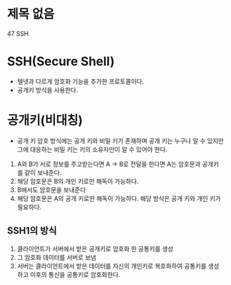 # 제목 없음

47 SSH

# SSH(Secure Shell)

- 텔넷과 다르게 암호화 기능을 추가한 프로토콜이다.
- 공개키 방식을 사용한다.

# 공개키(비대칭)

- 공개 키 암호 방식에는 공개 키와 비밀 키가 존재하며 공개 키는 누구나 알 수 있지만 그에 대응하는 비밀 키는 키의 소유자만이 알 수 있어야 한다.
1. A와 B가 서로 정보를 주고받는다면 A -> B로 전달을 한다면 A는 암호문과 공개키를 같이 보내준다.
2. 해당 암호문은 B의 개인 키로만 해독이 가능하다.
3. B에서도 암호문을 보내준다
4. 해당 암호문은 A의 공개 키로만 해독이 가능하다.
해당 방식은 공개 키와 개인 키가 필요하다.

## SSH1의 방식

1. 클라이언트가 서버에서 받은 공개키로 암호화 한 공통키를 생성
2. 그 암호화 데이터를 서버로 보냄
3. 서버는 클라이언트에서 받은 데이터를 자신의 개인키로 복호화하여 공통키를 생성하고 이후의 통신을 공통키로 암호화한다.